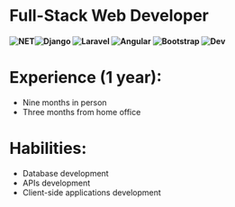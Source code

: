# Full-Stack Web Developer 
#### ![NET](https://styles.redditmedia.com/t5_2qh3h/styles/communityIcon_s4j823izlmu91.png)![Django](https://cdn.iconscout.com/icon/free/png-256/djangoproject-2752208-2285025.png) ![Laravel](https://static-00.iconduck.com/assets.00/laravel-icon-256x256-mzyhuzqy.png) ![Angular](https://static-00.iconduck.com/assets.00/angular-icon-256x256-8ljgbnzq.png)   ![Bootstrap](https://cdn.iconscout.com/icon/free/png-256/bootstrap-226077.png) ![Dev](https://devexpress.gallerycdn.vsassets.io/extensions/devexpress/devextrememobileappframework/22.2/1670592218445/Microsoft.VisualStudio.Services.Icons.Default)  

<!--
**ArmandoTeranCastillo/ArmandoTeranCastillo** is a ✨ _special_ ✨ repository because its `README.md` (this file) appears on your GitHub profile.-->


# Experience (1 year):
* Nine months in person
* Three months from home office 

# Habilities:
* Database development 
* APIs development
* Client-side applications development
